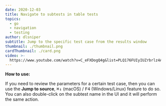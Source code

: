 ```yaml
---
date: 2020-12-03
title: Navigate to subtests in table tests
topics:
  - go
  - navigation
  - testing
author: dlsniper
subtitle: Jump to the specific test case from the results window
thumbnail: ./thumbnail.png
cardThumbnail: ./card.png
video: >-
  https://www.youtube.com/watch?v=C_eFXDogQ4g&list=PLQ176FUIyIUZrbrlz4AY1V8VzBJKZyVlW&index=79
---
```


**How to use:**

If you need to review the parameters for a certain test case, then you can use the **Jump to source**, <kbd>⌘↓</kbd> (macOS) / <kbd>F4</kbd> (Windows/Linux) feature to do so. You can also double-click on the subtest name in the UI and it will perform the same action.
